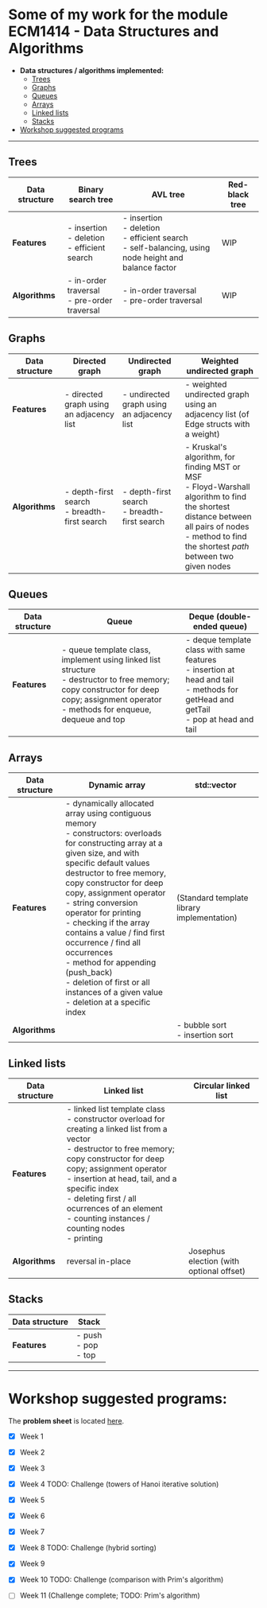 # Some of my work for the module ECM1414 - Data Structures and Algorithms

- **Data structures / algorithms implemented:**
  - [Trees](#trees)
  - [Graphs](#graphs)
  - [Queues](#queues)
  - [Arrays](#arrays)
  - [Linked lists](#linked-lists)
  - [Stacks](#stacks)
- [Workshop suggested programs](#workshop-suggested-programs)

---

## Trees

| Data structure | Binary search tree                                       | AVL tree                                                                                                        | Red-black tree |
| -------------- | -------------------------------------------------------- | --------------------------------------------------------------------------------------------------------------- | -------------- |
| **Features**   | - insertion <br> - deletion <br> - efficient search <br> | - insertion <br> - deletion <br> - efficient search <br> - self-balancing, using node height and balance factor | WIP            |
| **Algorithms** | - in-order traversal <br> - pre-order traversal          | - in-order traversal <br> - pre-order traversal                                                                 | WIP            |

## Graphs 

| Data structure | Directed graph                                   | Undirected graph                                 | Weighted undirected graph                                                                                                                                                                                |
| -------------- | ------------------------------------------------ | ------------------------------------------------ | -------------------------------------------------------------------------------------------------------------------------------------------------------------------------------------------------------- |
| **Features**   | - directed graph using an adjacency list         | - undirected graph using an adjacency list       | - weighted undirected graph using an adjacency list (of Edge structs with a weight)                                                                                                                      |
| **Algorithms** | - depth-first search <br> - breadth-first search | - depth-first search <br> - breadth-first search | - Kruskal's algorithm, for finding MST or MSF <br> - Floyd-Warshall algorithm to find the shortest distance between all pairs of nodes <br> - method to find the shortest *path* between two given nodes |

## Queues

| Data structure | Queue                                                                                                                                                                                           | Deque (double-ended queue)                                                                                                                     |
| -------------- | ----------------------------------------------------------------------------------------------------------------------------------------------------------------------------------------------- | ---------------------------------------------------------------------------------------------------------------------------------------------- |
| **Features**   | - queue template class, implement using linked list structure <br> - destructor to free memory; copy constructor for deep copy; assignment operator <br> - methods for enqueue, dequeue and top | - deque template class with same features <br> - insertion at head and tail <br> - methods for getHead and getTail <br> - pop at head and tail |

## Arrays 

| Data structure | Dynamic array                                                                                                                                                                                                                                                                                                                                                                                                                                                                                                                        | std::vector                                |
| -------------- | ------------------------------------------------------------------------------------------------------------------------------------------------------------------------------------------------------------------------------------------------------------------------------------------------------------------------------------------------------------------------------------------------------------------------------------------------------------------------------------------------------------------------------------ | ------------------------------------------ |
| **Features**   | - dynamically allocated array using contiguous memory <br> - constructors: overloads for constructing array at a given size, and with specific default values <br> destructor to free memory, copy constructor for deep copy, assignment operator <br> - string conversion operator for printing <br> - checking if the array contains a value / find first occurrence / find all occurrences <br> - method for appending (push_back) <br> - deletion of first or all instances of a given value <br> - deletion at a specific index | (Standard template library implementation) |
| **Algorithms** |                                                                                                                                                                                                                                                                                                                                                                                                                                                                                                                                      | - bubble sort <br> - insertion sort        |

## Linked lists

| Data structure | Linked list                                                                                                                                                                                                                                                                                                                                                  | Circular linked list                     |
| -------------- | ------------------------------------------------------------------------------------------------------------------------------------------------------------------------------------------------------------------------------------------------------------------------------------------------------------------------------------------------------------ | ---------------------------------------- |
| **Features**   | - linked list template class <br> - constructor overload for creating a linked list from a vector <br> - destructor to free memory; copy constructor for deep copy; assignment operator <br> - insertion at head, tail, and a specific index <br> - deleting first / all ocurrences of an element <br> - counting instances / counting nodes <br> - printing |
| **Algorithms** | reversal in-place                                                                                                                                                                                                                                                                                                                                            | Josephus election (with optional offset) |

## Stacks

| Data structure | Stack                        |
| -------------- | ---------------------------- |
| **Features**   | - push <br> - pop <br> - top |


---


# Workshop suggested programs:

The **problem sheet** is located [here](weekly_problems/weekly_problems.pdf).

- [x] Week 1
- [x] Week 2
- [x] Week 3
- [x] Week 4 TODO: Challenge (towers of Hanoi iterative solution)
- [x] Week 5
- [x] Week 6
- [x] Week 7
- [x] Week 8 TODO: Challenge (hybrid sorting)
- [x] Week 9
- [x] Week 10 TODO: Challenge (comparison with Prim's algorithm)
- [ ] Week 11 (Challenge complete; TODO: Prim's algorithm)

